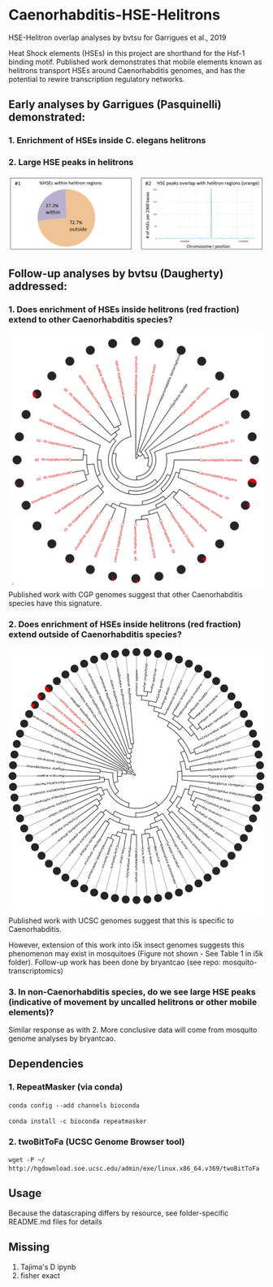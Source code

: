 # Caenorhabditis-HSE-Helitrons
HSE-Helitron overlap analyses by bvtsu for Garrigues et al., 2019

Heat Shock elements (HSEs) in this project are shorthand for the Hsf-1 binding motif.
Published work demonstrates that mobile elements known as helitrons transport HSEs around Caenorhabditis genomes, and has the potential to rewire transcription regulatory networks.

## Early analyses by Garrigues (Pasquinelli) demonstrated: 
### 1. Enrichment of HSEs inside C. elegans helitrons
### 2. Large HSE peaks in helitrons

![HSE-Helitrons-in-C_elegans-genome](C_elegans_HSE_Helitron_peaks.png)

## Follow-up analyses by bvtsu (Daugherty) addressed:
### 1. Does enrichment of HSEs inside helitrons (red fraction) extend to other Caenorhabditis species?

![HSE-Helitrons-in-CGP-genomes](CGP_black_red.png)
Published work with CGP genomes suggest that other Caenorhabditis species have this signature.

### 2. Does enrichment of HSEs inside helitrons (red fraction) extend outside of Caenorhabditis species?

![HSE-Helitrons-in-UCSC-genomes](ucsc_black_red.png)
Published work with UCSC genomes suggest that this is specific to Caenorhabditis.

However, extension of this work into i5k insect genomes suggests this phenomenon may exist in mosquitoes (Figure not shown - See Table 1 in i5k folder). Follow-up work has been done by bryantcao (see repo: mosquito-transcriptomics)

### 3. In non-Caenorhabditis species, do we see large HSE peaks (indicative of movement by uncalled helitrons or other mobile elements)?

Similar response as with 2. More conclusive data will come from mosquito genome analyses by bryantcao.

## Dependencies
### 1. RepeatMasker (via conda)
```conda config --add channels bioconda```

```conda install -c bioconda repeatmasker```
### 2. twoBitToFa (UCSC Genome Browser tool)
```wget -P ~/ http://hgdownload.soe.ucsc.edu/admin/exe/linux.x86_64.v369/twoBitToFa```
## Usage
Because the datascraping differs by resource, see folder-specific README.md files for details

## Missing
1. Tajima's D ipynb
2. fisher exact
